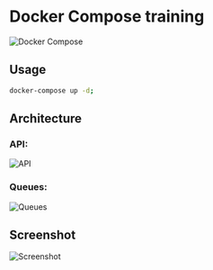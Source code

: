 # Docker Compose training

![Docker Compose](https://github.com/docker/compose/blob/v2/logo.png?raw=true)

## Usage

```bash
docker-compose up -d;
```

## Architecture

### API:

![API](https://user-images.githubusercontent.com/30202634/139295870-0ba77bdc-f9d5-41a0-ac61-7724ce47945e.jpg)

### Queues:

![Queues](https://user-images.githubusercontent.com/30202634/139295709-46917603-d666-47ed-98bc-36209178dd83.jpg)

## Screenshot

![Screenshot](https://user-images.githubusercontent.com/30202634/139309244-cf7c13d5-5390-4b0a-96a2-c8449ec0600e.png)
